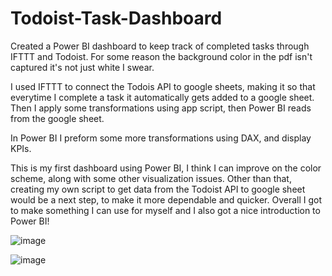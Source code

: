 # Todoist-Task-Dashboard
Created a Power BI dashboard to keep track of completed tasks through IFTTT and Todoist. For some reason the background color in the pdf isn't captured it's not just white I swear.

I used IFTTT to connect the Todois API to google sheets, making it so that everytime I complete a task it automatically gets added to a google sheet. Then I apply some transformations using app script, then Power BI reads from the google sheet. 

In Power BI I preform some more transformations using DAX, and display KPIs. 

This is my first dashboard using Power BI, I think I can improve on the color scheme, along with some other visualization issues. Other than that, creating my own script to get data from the Todoist API to google sheet would be a next step, to make it more dependable and quicker. Overall I got to make something I can use for myself and I also got a nice introduction to Power BI!

![image](https://github.com/Saatvik1/Todoist-Task-Dashboard/assets/103705402/4c068367-15e9-4fb0-8ac6-f5aac4db5bd4)


![image](https://github.com/Saatvik1/Todoist-Task-Dashboard/assets/103705402/b85eb711-2376-45e0-a911-7de67fa472c7)


